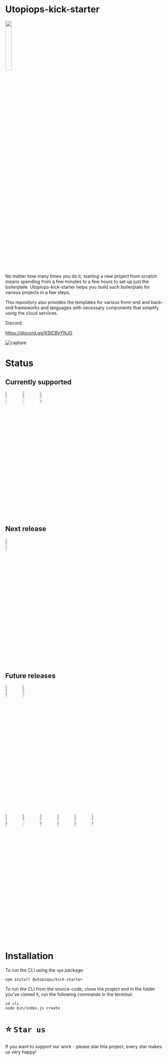 # Utopiops-kick-starter

<img width="20%" src="https://user-images.githubusercontent.com/15846333/164972654-03c70906-b62c-4872-affa-b39b0b8a0362.png"/>

No matter how many times you do it, starting a new project from scratch means spending from a few minutes to a few hours to set up just the boilerplate.
Utopiops-kick-starter helps you build such boilerplate for various projects in a few steps.

This repository also provides the templates for various front-end and back-end frameworks and languages with necessary components that simplify using the cloud services.

Discord:

https://discord.gg/KStCByYNJG

![capture](https://user-images.githubusercontent.com/15846333/165880171-ba3cec08-f8ae-4bcc-a018-43e423c8cf76.gif)


# Status

## Currently supported

<img width="10%" src="https://user-images.githubusercontent.com/15846333/166142296-8e1c68de-601b-46de-8a9f-dd0c451129b9.png" /> <img width="10%" src="https://user-images.githubusercontent.com/15846333/166142313-828d6a84-2d76-41d5-abe7-b0595d022eac.png" /> <img width="10%" alt="Angular" src="https://user-images.githubusercontent.com/15846333/166142526-ea89df14-3af9-4e43-b9de-d391efc5df51.png" />

## Next release

<img width="10%" alt="svelte" src="https://user-images.githubusercontent.com/15846333/166142628-efdca347-9ec4-42db-82a1-2ac9bd9c1ad0.png"/> 

## Future releases

<img width="10%" alt="Next" src="https://user-images.githubusercontent.com/15846333/166142563-6bc6b8c9-c914-4685-8ca4-7b8cc3509f8f.png" /> <img width="10%" alt="Nuxt" src="https://user-images.githubusercontent.com/15846333/166142496-abdc74e9-2985-4c89-872f-d35e77bb64cc.png" />

<img width="10%" alt="node" src="https://user-images.githubusercontent.com/15846333/166142689-ddcd042c-418a-4336-ab27-76c156f3bb67.png" /> <img width="10%" src="https://user-images.githubusercontent.com/15846333/166142706-b82590f6-b73a-4eb3-96c3-956c38ca3c8d.png" /> <img width="10%" alt="go" src="https://user-images.githubusercontent.com/15846333/166142724-c6bd4b2a-8204-4283-a521-33703ca8977a.png" /> <img width="10%" alt="rust" src="https://user-images.githubusercontent.com/15846333/166142779-8f7389c2-56ce-4f8a-97c7-3420e7a6b189.png" /> <img width="10%" alt="php" src="https://user-images.githubusercontent.com/15846333/166142808-7cee080b-f870-4806-b5ed-665045c9c030.png" /> <img width="10%" alt="c#" src="https://user-images.githubusercontent.com/15846333/166142851-05492ac9-122c-46cd-bf96-560f49319df5.png" />


# Installation

To run the CLI using the `npm` package:

```
npm install @utopiops/kick-starter
```


To run the CLI from the source-code, clone the project and in the folder you've cloned it, run the following commands in the terminal:

```
cd cli
node bin/index.js create
```

# ⭐️ `Star us`

If you want to support our work - please star this project, every star makes us very happy!



